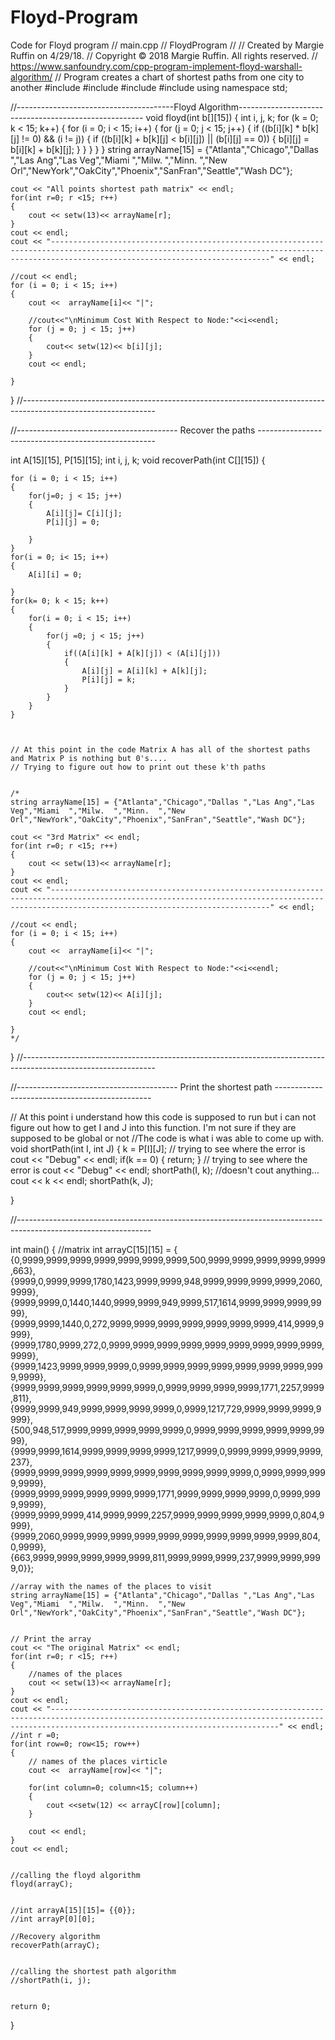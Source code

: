 # Floyd-Program
Code for Floyd program
//  main.cpp
//  FloydProgram
//
//  Created by Margie Ruffin on 4/29/18.
//  Copyright © 2018 Margie Ruffin. All rights reserved.
// https://www.sanfoundry.com/cpp-program-implement-floyd-warshall-algorithm/
// Program creates a chart of shortest paths from one city to another
#include <iostream>
#include <array>
#include <string>
#include <iomanip>
using namespace std;


//---------------------------------------Floyd Algorithm------------------------------------------------------
void floyd(int b[][15])
{
    int i, j, k;
    for (k = 0; k < 15; k++)
    {
        for (i = 0; i < 15; i++)
        {
            for (j = 0; j < 15; j++)
            {
                if ((b[i][k] * b[k][j] != 0) && (i != j))
                {
                    if ((b[i][k] + b[k][j] < b[i][j]) || (b[i][j] == 0))
                    {
                        b[i][j] = b[i][k] + b[k][j];
                    }
                }
            }
        }
    }
    string arrayName[15] = {"Atlanta","Chicago","Dallas ","Las Ang","Las Veg","Miami  ","Milw.  ","Minn.  ","New Orl","NewYork","OakCity","Phoenix","SanFran","Seattle","Wash DC"};
    
    cout << "All points shortest path matrix" << endl;
    for(int r=0; r <15; r++)
    {
        cout << setw(13)<< arrayName[r];
    }
    cout << endl;
    cout << "---------------------------------------------------------------------------------------------------------------------------------------------------------------------------------------------" << endl;

    //cout << endl;
    for (i = 0; i < 15; i++)
    {
        cout <<  arrayName[i]<< "|";
        
        //cout<<"\nMinimum Cost With Respect to Node:"<<i<<endl;
        for (j = 0; j < 15; j++)
        {
            cout<< setw(12)<< b[i][j];
        }
        cout << endl;
        
    }
}
//---------------------------------------------------------------------------------------------------------------

//---------------------------------------- Recover the paths ----------------------------------------------------

int A[15][15], P[15][15];
int i, j, k;
void recoverPath(int C[][15])
{
    
    for (i = 0; i < 15; i++)
    {
        for(j=0; j < 15; j++)
        {
            A[i][j]= C[i][j];
            P[i][j] = 0;
            
        }
    }
    for(i = 0; i< 15; i++)
    {
        A[i][i] = 0;
        
    }
    for(k= 0; k < 15; k++)
    {
        for(i = 0; i < 15; i++)
        {
            for(j =0; j < 15; j++)
            {
                if((A[i][k] + A[k][j]) < (A[i][j]))
                {
                    A[i][j] = A[i][k] + A[k][j];
                    P[i][j] = k;
                }
            }
        }
    }
    
    
    
    // At this point in the code Matrix A has all of the shortest paths and Matrix P is nothing but 0's....
    // Trying to figure out how to print out these k'th paths
    
    
    /*
    string arrayName[15] = {"Atlanta","Chicago","Dallas ","Las Ang","Las Veg","Miami  ","Milw.  ","Minn.  ","New Orl","NewYork","OakCity","Phoenix","SanFran","Seattle","Wash DC"};
    
    cout << "3rd Matrix" << endl;
    for(int r=0; r <15; r++)
    {
        cout << setw(13)<< arrayName[r];
    }
    cout << endl;
    cout << "---------------------------------------------------------------------------------------------------------------------------------------------------------------------------------------------" << endl;
    
    //cout << endl;
    for (i = 0; i < 15; i++)
    {
        cout <<  arrayName[i]<< "|";
        
        //cout<<"\nMinimum Cost With Respect to Node:"<<i<<endl;
        for (j = 0; j < 15; j++)
        {
            cout<< setw(12)<< A[i][j];
        }
        cout << endl;
        
    }
    */
  
}
//---------------------------------------------------------------------------------------------------------------


//---------------------------------------- Print the shortest path -----------------------------------------------


// At this point i understand how this code is supposed to run but i can not figure out how to get I and J into this function. I'm not sure if they are supposed to be global or not
//The code is what i was able to come up with.
void shortPath(int I, int J)
{
    k = P[I][J];
    // trying to see where the error is
    cout << "Debug" << endl;
    if(k == 0)
    {
        return;
    }
    // trying to see where the error is
    cout << "Debug" << endl;
    shortPath(I, k);
    //doesn't cout anything...
    cout << k << endl;
    shortPath(k, J);
 
    
    
}

//---------------------------------------------------------------------------------------------------------------

int main()
{
    //matrix
    int arrayC[15][15] = {
        {0,9999,9999,9999,9999,9999,9999,9999,500,9999,9999,9999,9999,9999,663},
        {9999,0,9999,9999,1780,1423,9999,9999,948,9999,9999,9999,9999,2060,9999},
        {9999,9999,0,1440,1440,9999,9999,949,9999,517,1614,9999,9999,9999,9999},
        {9999,9999,1440,0,272,9999,9999,9999,9999,9999,9999,9999,414,9999,9999},
        {9999,1780,9999,272,0,9999,9999,9999,9999,9999,9999,9999,9999,9999,9999},
        {9999,1423,9999,9999,9999,0,9999,9999,9999,9999,9999,9999,9999,9999,9999},
        {9999,9999,9999,9999,9999,9999,0,9999,9999,9999,9999,1771,2257,9999,811},
        {9999,9999,949,9999,9999,9999,9999,0,9999,1217,729,9999,9999,9999,9999},
        {500,948,517,9999,9999,9999,9999,9999,0,9999,9999,9999,9999,9999,9999},
        {9999,9999,1614,9999,9999,9999,9999,1217,9999,0,9999,9999,9999,9999,237},
        {9999,9999,9999,9999,9999,9999,9999,9999,9999,9999,0,9999,9999,9999,9999},
        {9999,9999,9999,9999,9999,9999,1771,9999,9999,9999,9999,0,9999,9999,9999},
        {9999,9999,9999,414,9999,9999,2257,9999,9999,9999,9999,9999,0,804,9999},
        {9999,2060,9999,9999,9999,9999,9999,9999,9999,9999,9999,9999,804,0,9999},
        {663,9999,9999,9999,9999,9999,811,9999,9999,9999,237,9999,9999,9999,0}};
    
    //array with the names of the places to visit
    string arrayName[15] = {"Atlanta","Chicago","Dallas ","Las Ang","Las Veg","Miami  ","Milw.  ","Minn.  ","New Orl","NewYork","OakCity","Phoenix","SanFran","Seattle","Wash DC"};

    
    // Print the array
    cout << "The original Matrix" << endl;
    for(int r=0; r <15; r++)
    {
        //names of the places
        cout << setw(13)<< arrayName[r];
    }
    cout << endl;
    cout << "-----------------------------------------------------------------------------------------------------------------------------------------------------------------------------------------------" << endl;
    //int r =0;
    for(int row=0; row<15; row++)
    {
        // names of the places virticle
        cout <<  arrayName[row]<< "|";
        
        for(int column=0; column<15; column++)
        {
            cout <<setw(12) << arrayC[row][column];
        }
        
        cout << endl;
    }
    cout << endl;
    

    //calling the floyd algorithm
    floyd(arrayC);

    
    //int arrayA[15][15]= {{0}};
    //int arrayP[0][0];
    
    //Recovery algorithm
    recoverPath(arrayC);
  
    
    //calling the shortest path algorithm
    //shortPath(i, j);
    
    
    return 0;


}
